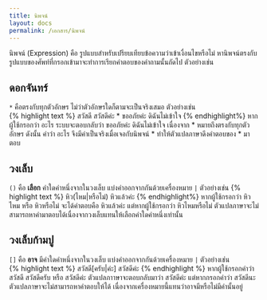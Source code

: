```yaml
---
title: นิพจน์
layout: docs
permalink: /เอกสาร/นิพจน์
---
```

นิพจน์ (Expression) คือ รูปแบบสำหรับเปรียบเทียบข้อความว่าเข้าเงื่อนไขหรือไม่ หานิพจน์ตรงกับรูปแบบของศัพท์ที่กรอกเข้ามาจะทำการเรียกคำตอบของคำถามนั้นถัดไป ตัวอย่างเช่น  

## ดอกจันทร์
`*` คือตรงกับทุกตัวอักษร ไม่ว่าตัวอักษรใดก็ตามจะเป็นจริงเสมอ ตัวอย่างเช่น  
{% highlight text %}
สวัสดี
  สวัสดีค่ะ
*
  ขออภัยค่ะ ดิฉันไม่เข้าใจ
{% endhighlight%}
หากผู้ใช้กรอกว่า อะไร ระบบจะตอบกลับว่า ขออภัยค่ะ ดิฉันไม่เข้าใจ เนื่องจาก * หมายถึงตรงกับทุกตัวอักษร ดังนั้น คำว่า อะไร จึงมีค่าเป็นจริงเมื่อเจอกับนิพจน์ * ทำให้ตัวแปลภาษาดึงคำตอบของ * มาตอบ  

## วงเล็บ

`()` คือ **เลือก** คำใดคำหนึ่งจากในวงเล็บ แบ่งคำออกจากกันด้วยเครื่องหมาย `|` ตัวอย่างเช่น
{% highlight text %}
หิว(ไหม|หรือไม่)
  หิวแล้วค่ะ
{% endhighlight%}
หากผู้ใช้กรอกว่า หิวไหม หรือ หิวหรือไม่ จะได้คำตอบคือ หิวแล้วค่ะ แต่หากผู้ใช้กรอกว่า หิวไหมหรือไม่ ตัวแปลภาษาจะไม่สามารถหาคำมาตอบได้เนื่องจากวงเล็บแทนให้เลือกคำใดคำหนึ่งเท่านั้น  

## วงเล็บก้ามปู
`[]` คือ **อาจ** มีคำใดคำหนึ่งจากในวงเล็บ แบ่งคำออกจากกันด้วยเครื่องหมาย `|` ตัวอย่างเช่น  
{% highlight text %}
สวัสดี[ครับ|ค่ะ]
  สวัสดีค่ะ
{% endhighlight %}
หากผู้ใช้กรอกคำว่า สวัสดี สวัสดีครับ หรือ สวัสดีค่ะ ตัวแปลภาาษาจะตอบกลับมาว่า สวัสดีค่ะ แต่หากกรอกคำว่า สวัสดีนะ ตัวแปลภาษาจะไม่สามารถหาคำตอบให้ได้ เนื่องจากเครื่องหมายนี้แทนว่าอาจมีหรือไม่มีคำนั้นอยู่  
